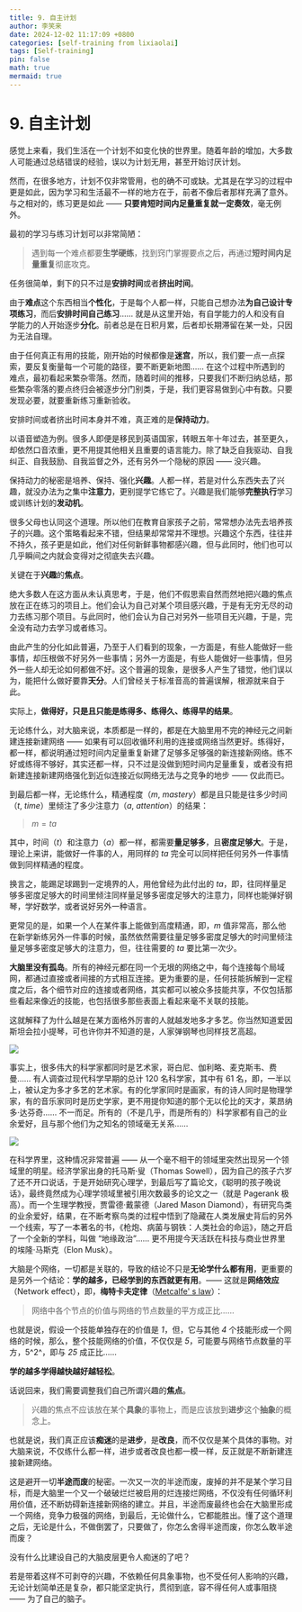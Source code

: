 ```yaml
---
title: 9. 自主计划
author: 李笑来
date: 2024-12-02 11:17:09 +0800
categories: [self-training from lixiaolai]
tags: [Self-training]
pin: false
math: true
mermaid: true
---
```


# 9. 自主计划

感觉上来看，我们生活在一个计划不如变化快的世界里。随着年龄的增加，大多数人可能通过总结错误的经验，误以为计划无用，甚至开始讨厌计划。

然而，在很多地方，计划不仅非常管用，也的确不可或缺。尤其是在学习的过程中更是如此，因为学习和生活最不一样的地方在于，前者不像后者那样充满了意外。与之相对的，练习更是如此 ——  **只要肯短时间内足量重复就一定奏效**，毫无例外。

最初的学习与练习计划可以非常简陋：

> 遇到每一个难点都要**生学硬练**，找到窍门掌握要点之后，再通过**短时间内足量重复**彻底攻克。

任务很简单，剩下的只不过是**安排时间**或者**挤出时间**。

由于**难点**这个东西相当**个性化**，于是每个人都一样，只能自己想办法**为自己设计专项练习**，而后**安排时间自己练习**…… 就是从这里开始，有自学能力的人和没有自学能力的人开始逐步**分化**。前者总是在日积月累，后者却长期滞留在某一处，只因为无法自理。

由于任何真正有用的技能，刚开始的时候都像是**迷宫**，所以，我们要一点一点探索，要反复衡量每一个可能的路径，要不断更新地图…… 在这个过程中所遇到的难点，最初看起来繁杂零落。然而，随着时间的推移，只要我们不断归纳总结，那些繁杂零落的要点终归会被逐步分门别类，于是，我们更容易做到心中有数。只要发现必要，就要重新练习重新验收。

安排时间或者挤出时间本身并不难，真正难的是**保持动力**。

以语音塑造为例。很多人即便是移民到英语国家，转眼五年十年过去，甚至更久，却依然口音浓重，更不用提其他相关且重要的语言能力。除了缺乏自我驱动、自我纠正、自我鼓励、自我监督之外，还有另外一个隐秘的原因 —— 没兴趣。

保持动力的秘密是培养、保持、强化**兴趣**。人都一样，若是对什么东西失去了兴趣，就没办法为之集中**注意力**，更别提学它练它了。兴趣是我们能够**完整执行**学习或训练计划的**发动机**。

很多父母也认同这个道理。所以他们在教育自家孩子之前，常常想办法先去培养孩子的兴趣。这个策略看起来不错，但结果却常常并不理想。兴趣这个东西，往往并不持久，孩子更是如此，他们对任何新鲜事物都感兴趣，但与此同时，他们也可以几乎瞬间之内就会变得对之彻底失去兴趣。

关键在于**兴趣**的**焦点**。

绝大多数人在这方面从未认真思考，于是，他们不假思索自然而然地把兴趣的焦点放在正在练习的项目上。他们会认为自己对某个项目感兴趣，于是有无穷无尽的动力去练习那个项目。与此同时，他们会认为自己对另外一些项目无兴趣，于是，完全没有动力去学习或者练习。

由此产生的分化如此普遍，乃至于人们看到的现象，一方面是，有些人能做好一些事情，却压根做不好另外一些事情；另外一方面是，有些人能做好一些事情，但另外一些人却无论如何都做不好。这个普遍的现象，是很多人产生了错觉，他们误以为，能把什么做好要靠**天分**。人们曾经关于标准音高的普遍误解，根源就来自于此。

实际上，**做得好，只是且只能是练得多、练得久、练得早的结果**。

无论练什么，对大脑来说，本质都是一样的，都是在大脑里用不完的神经元之间新建连接新建网络  —— 如果有可以回收循环利用的连接或网络当然更好。练得好，都一样，都说明通过短时间内足量重复新建了足够多足够强的新连接新网络。练不好或练得不够好，其实还都一样，只不过是没做到短时间内足量重复，或者没有把新建连接新建网络强化到近似连接近似网络无法与之竞争的地步 —— 仅此而已。

到最后都一样，无论练什么，精通程度（*<span class="pho">m</span>*, *mastery*）都是且只能是往多少时间（*<span class="pho">t</span>*, *time*）里倾注了多少注意力（*<span class="pho">a</span>*, *attention*）的结果：

> $m = ta$

其中，时间（*<span class="pho">t</span>*）和注意力（*<span class="pho">a</span>*）都一样，都需要**量足够多**，且**密度足够大**。于是，理论上来讲，能做好一件事的人，用同样的 *<span class="pho">ta</span>* 完全可以同样把任何另外一件事情做到同样精通的程度。

换言之，能踢足球踢到一定境界的人，用他曾经为此付出的 *<span class="pho">ta</span>*，即，往同样量足够多密度足够大的时间里倾注同样量足够多密度足够大的注意力，同样也能弹好钢琴，学好数学，或者说好另外一种语言。

更常见的是，如果一个人在某件事上能做到高度精通，即，*<span class="pho">m</span>* 值非常高，那么他在新学新练另外一件事的时候，虽然依然需要往量足够多密度足够大的时间里倾注量足够多密度足够大的注意力，但，往往需要的 *<span class="pho">ta</span>* 要比第一次少。

**大脑里没有孤岛**。所有的神经元都在同一个无垠的网络之中，每个连接每个局域网，都通过直接或者间接的方式相互连接。更为重要的是，任何技能拆解到一定程度之后，各个细节对应的连接或者网络，其实都可以被众多技能共享，不仅包括那些看起来像近的技能，也包括很多那些表面上看起来毫不关联的技能。

这就解释了为什么越是在某方面格外厉害的人就越发地多才多艺。你当然知道爱因斯坦会拉小提琴，可也许你并不知道的是，人家弹钢琴也同样技艺高超。

![](/images/einstein-playing-piano.png)

事实上，很多伟大的科学家都同时是艺术家，哥白尼、伽利略、麦克斯韦、费曼…… 有人调查过现代科学早期的总计 120 名科学家，其中有 61 名，即，一半以上，被认定为多才多艺的艺术家。有的化学家同时是画家，有的诗人同时是物理学家，有的音乐家同时是历史学家，更不用提你知道的那个无以伦比的天才，莱昂纳多·达芬奇…… 不一而足。所有的（不是几乎，而是所有的）科学家都有自己的业余爱好，且与那个他们为之知名的领域毫无关系……

![](/images/hidden-connection.png)

在科学界里，这种情况非常普遍 —— 从一个毫不相干的领域里突然出现另一个领域里的明星。经济学家出身的托马斯·叟（Thomas Sowell），因为自己的孩子六岁了还不开口说话，于是开始研究心理学，到最后写了篇论文，《聪明的孩子晚说话》，最终竟然成为心理学领域里被引用次数最多的论文之一（就是 Pagerank 极高）。而一个生理学教授，贾雷德·戴蒙德（Jared Mason Diamond），有研究鸟类的业余爱好，结果，在不断考察鸟类的过程中悟到了隐藏在人类发展史背后的另外一个线索，写了一本著名的书，《枪炮、病菌与钢铁：人类社会的命运》，随之开启了一个全新的学科，叫做 “地缘政治”…… 更不用提今天活跃在科技与商业世界里的埃隆·马斯克（Elon Musk）。

大脑是个网络，一切都是关联的，导致的结论不只是**无论学什么都有用**，更重要的是另外一个结论：**学的越多，已经学到的东西就更有用**。—— 这就是**网络效应**（Network effect），即，**梅特卡夫定律**（[Metcalfe' s law](https://en.wikipedia.org/?curid=65776)）：

> 网络中各个节点的价值与网络的节点数量的平方成正比……

也就是说，假设一个技能单独存在的价值是 *1*，但，它与其他 *4* 个技能形成一个网络的时候，那么，整个技能网络的价值，不仅仅是 *5*，可能要与网络节点数量的平方，5^2^，即与 *25* 成正比……

**学的越多学得越快越好越轻松**。

话说回来，我们需要调整我们自己所谓兴趣的**焦点**。

> 兴趣的焦点不应该放在某个**具象**的事物上，而是应该放到**进步**这个**抽象**的概念上。

也就是说，我们真正应该**痴迷**的是**进步**，是**改良**，而不仅仅是某个具体的事物。对大脑来说，不仅练什么都一样，进步或者改良也都一模一样，反正就是不断新建连接新建网络。

这是避开一切**半途而废**的秘密。一次又一次的半途而废，废掉的并不是某个学习目标，而是大脑里一个又一个破破烂烂被启用的烂连接烂网络，不仅没有任何循环利用价值，还不断妨碍新连接新网络的建立。并且，半途而废最终也会在大脑里形成一个网络，竞争力极强的网络，到最后，无论做什么，它都能胜出。懂了这个道理之后，无论是什么，不做倒罢了，只要做了，你怎么舍得半途而废，你怎么敢半途而废？

没有什么比建设自己的大脑皮层更令人痴迷的了吧？

若是带着这样不可剥夺的兴趣，不依赖任何具象事物，也不受任何人影响的兴趣，无论计划简单还是复杂，都只能坚定执行，贯彻到底，容不得任何人或事阻挠 —— 为了自己的脑子。
